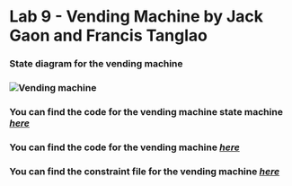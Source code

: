 # Lab 9 - Vending Machine by Jack Gaon and Francis Tanglao

### State diagram for the vending machine
### ![Vending machine](https://github.com/Spring-2024-Classes/lab-9-vending-machine-thedawgs/blob/main/state%20diagram%20for%20vending%20machine.png)

### You can find the code for the vending machine state machine [*here*](https://github.com/Spring-2024-Classes/lab-9-vending-machine-thedawgs/blob/main/vending_machine0.v)
### You can find the code for the vending machine [*here*](https://github.com/Spring-2024-Classes/lab-9-vending-machine-thedawgs/blob/main/vending_machine_app.v)
### You can find the constraint file for the vending machine [*here*](https://github.com/Spring-2024-Classes/lab-9-vending-machine-thedawgs/blob/main/Nexys-A7-100T-Master.xdc)

